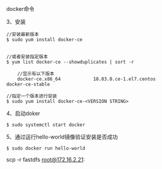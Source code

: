 docker命令





3、安装

```
//安装最新版本
$ sudo yum install docker-ce


//或者安装指定版本
$ yum list docker-ce --showduplicates | sort -r

    //显示有以下版本
    docker-ce.x86_64            18.03.0.ce-1.el7.centos             docker-ce-stable
    
//指定一个版本进行安装
$ sudo yum install docker-ce-<VERSION STRING>
```





4、启动doker

```
$ sudo systemctl start docker
```

5、通过运行hello-world镜像验证安装是否成功

```
$ sudo docker run hello-world
```





scp -r fastdfs root@172.16.2.21: